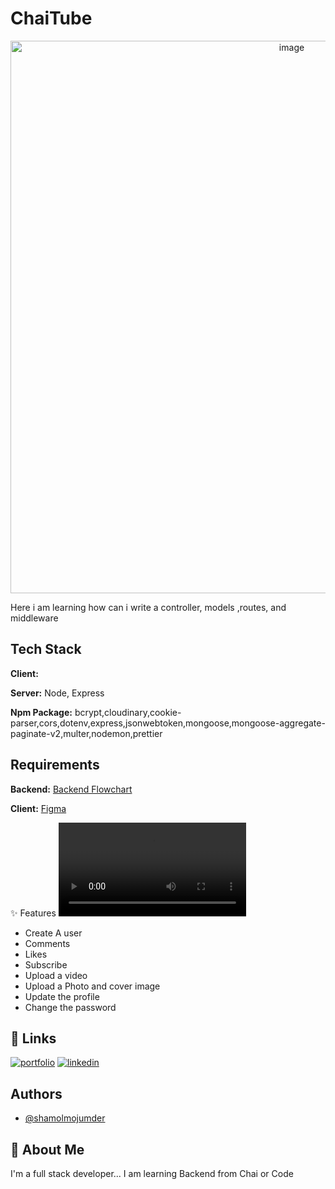 # ChaiTube

<p align="center">
  <img width="884" alt="image" src="https://i.ibb.co.com/svKZxVD2/Screenshot-2025-10-06-225241.png" />
</p>

Here i am learning how can i write a controller, models ,routes, and middleware

## Tech Stack

**Client:**

**Server:** Node, Express

**Npm Package:** bcrypt,cloudinary,cookie-parser,cors,dotenv,express,jsonwebtoken,mongoose,mongoose-aggregate-paginate-v2,multer,nodemon,prettier

## Requirements

**Backend:** [Backend Flowchart](https://app.eraser.io/workspace/YtPqZ1VogxGy1jzIDkzj)

**Client:** [Figma](https://www.figma.com/design/Ck1Aq26TIPIojbTg0HWwzR/Video-Steam?t=qLrm27nU6FJZ6fgc-0)

✨ Features
<video src="https://i.ibb.co.com/svKZxVD2/Screenshot-2025-10-06-225241.png"></video>

- Create A user
- Comments
- Likes
- Subscribe
- Upload a video
- Upload a Photo and cover image
- Update the profile
- Change the password

## 🔗 Links

[![portfolio](https://img.shields.io/badge/my_portfolio-000?style=for-the-badge&logo=ko-fi&logoColor=white)](https://shamolmojumder.github.io)
[![linkedin](https://img.shields.io/badge/linkedin-0A66C2?style=for-the-badge&logo=linkedin&logoColor=white)](https://www.linkedin.com/in/shamolmojumderdipu/)

## Authors

- [@shamolmojumder](https://www.github.com/shamolmojumder)

## 🚀 About Me

I'm a full stack developer...
I am learning Backend from Chai or Code

